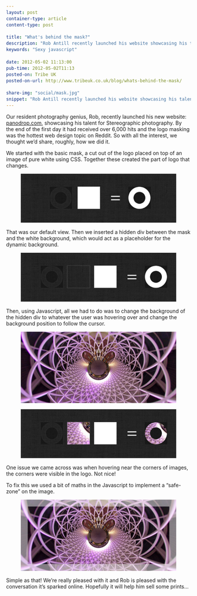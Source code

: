 ```yaml
---
layout: post
container-type: article
content-type: post

title: "What's behind the mask?"
description: "Rob Antill recently launched his website showcasing his talent for Stereographic photography. By the end of the first day it had received over 6,000 hits and the logo masking was the hottest web design topic on Reddit"
keywords: "Sexy javascript"

date: 2012-05-02 11:13:00
pub-time: 2012-05-02T11:13
posted-on: Tribe UK
posted-on-url: http://www.tribeuk.co.uk/blog/whats-behind-the-mask/

share-img: "social/mask.jpg"
snippet: "Rob Antill recently launched his website showcasing his talent for Stereographic photography. By the end of the first day it had received over 6,000 hits and the logo masking was the hottest web design topic on Reddit."
---
```


Our resident photography genius, Rob, recently launched his new website: [panodrop.com](http://www.panodrop.com/), showcasing his talent for Stereographic photography. By the end of the first day it had received over 6,000 hits and the logo masking was the hottest web design topic on Reddit. So with all the interest, we thought we&rsquo;d share, roughly, how we did it.

We started with the basic mask, a cut out of the logo placed on top of an image of pure white using CSS. Together these created the part of logo that changes.

<figure class="media">
    <img src="/static/images/blog/pano_hole_step_1.jpg" alt="Step 1" class="media__item" />
</figure>

That was our default view. Then we inserted a hidden div between the mask and the white background, which would act as a placeholder for the dynamic background.

<figure class="media">
    <img src="/static/images/blog/pano_hole_step_2.jpg" alt="Step 2" class="media__item" />
</figure>


Then, using Javascript, all we had to do was to change the background of the hidden div to whatever the user was hovering over and change the background position to follow the cursor.

<figure class="media">
    <img src="/static/images/blog/pano_hole_step_3.jpg" alt="Step 3" class="media__item" />
</figure>

<figure class="media">
    <img src="/static/images/blog/pano_hole_step_4.jpg" alt="Step 4" class="media__item" />
</figure>

One issue we came across was when hovering near the corners of images, the corners were visible in the logo. Not nice!

To fix this we used a bit of maths in the Javascript to implement a &ldquo;safe-zone&rdquo; on the image.


<figure class="media">
    <img src="/static/images/blog/pano_hole_step_5.jpg" alt="Step 5" class="media__item" />
</figure>


Simple as that! We&rsquo;re really pleased with it and Rob is pleased with the conversation it&rsquo;s sparked online. Hopefully it will help him sell some prints&hellip;